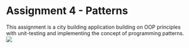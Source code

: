 # Assignment 4 - Patterns
This assignment is a city building application building on OOP principles with unit-testing and implementing the concept of programming patterns.
<br> <img src="https://i.imgur.com/Ee5Zlts.png"> <br>